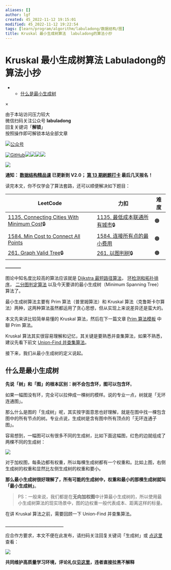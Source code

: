 ```yaml
---
aliases: []
author: lgf
created: 45_2022-11-12 19:15:01
modified: 45_2022-11-12 19:22:54
tags: [learn/program/algorithm/labuladong/数据结构/图]
title: Kruskal 最小生成树算法  labuladong的算法小抄
---
```

# Kruskal 最小生成树算法 Labuladong的算法小抄
-   -   [什么是最小生成树](https://labuladong.gitee.io/algo/2/22/54/#%E4%BB%80%E4%B9%88%E6%98%AF%E6%9C%80%E5%B0%8F%E7%94%9F%E6%88%90%E6%A0%91)

×

由于本站访问压力较大  
微信扫码关注公众号 **labuladong**  
回复关键词「**解锁**」  
按照操作即可解锁本站全部文章  

[![公众号](https://labuladong.gitee.io/algo/images/qrcode.jpg)](https://labuladong.gitee.io/algo/images/qrcode.jpg)

[![GitHub](https://img.shields.io/github/stars/labuladong/fucking-algorithm?label=Stars&style=flat&logo=GitHub)](https://github.com/labuladong/fucking-algorithm)[![](https://img.shields.io/badge/B%E7%AB%99-@labuladong-000000.svg?style=flat&logo=Bilibili)](https://space.bilibili.com/14089380)[![](https://img.shields.io/static/v1?label=%E9%85%8D%E5%A5%97PDF%E5%92%8C%E6%8F%92%E4%BB%B6&message=%E4%B8%8B%E8%BD%BD&color=red&style=flat)](https://mp.weixin.qq.com/s/X-fE9sR4BLi6T9pn7xP4pg)[![](https://img.shields.io/static/v1?label=%E6%89%93%E5%8D%A1%E6%8C%91%E6%88%98&message=%E6%8A%A5%E5%90%8D&color=green&style=flat)](https://mp.weixin.qq.com/s/eUG2OOzY3k_ZTz-CFvtv5Q)[![](https://img.shields.io/static/v1?label=%E7%B2%BE%E5%93%81%E8%AF%BE%E7%A8%8B&message=%E6%9F%A5%E7%9C%8B&color=pink&style=flat)](https://appktavsiei5995.pc.xiaoe-tech.com/index)

[![](https://labuladong.gitee.io/algo/images/souyisou1.png)](https://labuladong.gitee.io/algo/images/souyisou1.png)

**通知： [数据结构精品课](https://aep.h5.xeknow.com/s/1XJHEO) 已更新到 V2.0； [第 13 期刷题打卡](https://mp.weixin.qq.com/s/eUG2OOzY3k_ZTz-CFvtv5Q) 最后几天报名！**

读完本文，你不仅学会了算法套路，还可以顺便解决如下题目：

| LeetCode | 力扣 | 难度 |
| --- | --- | --- |
| [1135\. Connecting Cities With Minimum Cost](https://leetcode.com/problems/connecting-cities-with-minimum-cost/)🔒 | [1135\. 最低成本联通所有城市](https://leetcode.cn/problems/connecting-cities-with-minimum-cost/)🔒 | 🟠 |
| [1584\. Min Cost to Connect All Points](https://leetcode.com/problems/min-cost-to-connect-all-points/) | [1584\. 连接所有点的最小费用](https://leetcode.cn/problems/min-cost-to-connect-all-points/) | 🟠 |
| [261\. Graph Valid Tree](https://leetcode.com/problems/graph-valid-tree/)🔒 | [261\. 以图判树](https://leetcode.cn/problems/graph-valid-tree/)🔒 | 🟠 |

**———–**

图论中知名度比较高的算法应该就是 [Dijkstra 最短路径算法](https://labuladong.gitee.io/algo/2/22/56/)， [环检测和拓扑排序](https://labuladong.gitee.io/algo/2/22/51/)， [二分图判定算法](https://labuladong.gitee.io/algo/2/22/52/) 以及今天要讲的最小生成树（Minimum Spanning Tree）算法了。

最小生成树算法主要有 Prim 算法（普里姆算法）和 Kruskal 算法（克鲁斯卡尔算法）两种，这两种算法虽然都运用了贪心思想，但从实现上来说差异还是蛮大的。

本文先来讲比较简单易懂的 Kruskal 算法，然后在下一篇文章 [Prim 算法模板](https://labuladong.gitee.io/algo/2/22/55/) 中聊 Prim 算法。

Kruskal 算法其实很容易理解和记忆，其关键是要熟悉并查集算法，如果不熟悉，建议先看下前文 [Union-Find 并查集算法](https://labuladong.gitee.io/algo/2/22/53/)。

接下来，我们从最小生成树的定义说起。

## 什么是最小生成树

**先说「树」和「图」的根本区别：树不会包含环，图可以包含环**。

如果一幅图没有环，完全可以拉伸成一棵树的模样。说的专业一点，树就是「无环连通图」。

那么什么是图的「生成树」呢，其实按字面意思也好理解，就是在图中找一棵包含图中的所有节点的树。专业点说，生成树是含有图中所有顶点的「无环连通子图」。

容易想到，一幅图可以有很多不同的生成树，比如下面这幅图，红色的边就组成了两棵不同的生成树：

[![](https://labuladong.gitee.io/algo/images/kruskal/1.png)](https://labuladong.gitee.io/algo/images/kruskal/1.png)

对于加权图，每条边都有权重，所以每棵生成树都有一个权重和。比如上图，右侧生成树的权重和显然比左侧生成树的权重和要小。

**那么最小生成树很好理解了，所有可能的生成树中，权重和最小的那棵生成树就叫「最小生成树」**。

> PS：一般来说，我们都是在**无向加权图**中计算最小生成树的，所以使用最小生成树算法的现实场景中，图的边权重一般代表成本、距离这样的标量。

在讲 Kruskal 算法之前，需要回顾一下 Union-Find 并查集算法。

**＿＿＿＿＿＿＿＿＿＿＿＿＿**

应合作方要求，本文不便在此发布，请扫码关注回复关键词「生成树」或 [点这里](https://appktavsiei5995.pc.xiaoe-tech.com/detail/i_6298793ce4b01a4852072f86/1) 查看：

[![](https://labuladong.gitee.io/algo/images/qrcode.jpg)](https://labuladong.gitee.io/algo/images/qrcode.jpg)

**共同维护高质量学习环境，评论礼仪[见这里](https://mp.weixin.qq.com/s/YdSoYZS0QjZpbphQlpHyyA)，违者直接拉黑不解释**